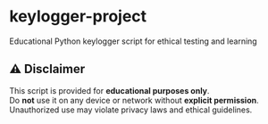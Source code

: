 # keylogger-project
Educational Python keylogger script for ethical testing and learning
## ⚠️ Disclaimer

This script is provided for **educational purposes only**.  
Do **not** use it on any device or network without **explicit permission**.  
Unauthorized use may violate privacy laws and ethical guidelines.

